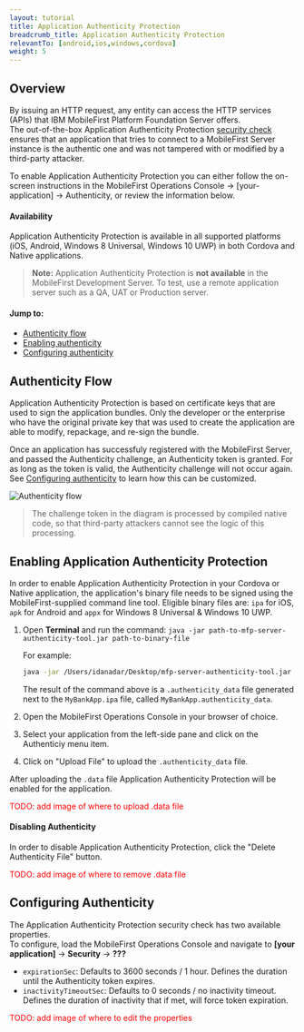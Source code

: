 ```yaml
---
layout: tutorial
title: Application Authenticity Protection
breadcrumb_title: Application Authenticity Protection
relevantTo: [android,ios,windows,cordova]
weight: 5
---
```

## Overview
By issuing an HTTP request, any entity can access the HTTP services (APIs) that IBM MobileFirst Platform Foundation Server offers.  
The out-of-the-box Application Authenticity Protection [security check](../authentication-concepts/) ensures that an application that tries to connect to a MobileFirst Server instance is the authentic one and was not tampered with or modified by a third-party attacker.

To enable Application Authenticity Protection you can either follow the on-screen instructions in the MobileFirst Operations Console → [your-application] → Authenticity, or review the information below.

#### Availability
Application Authenticity Protection is available in all supported platforms (iOS, Android, Windows 8 Universal, Windows 10 UWP) in both Cordova and Native applications.

> <b>Note:</b> Application Authenticity Protection is <b>not available</b> in the MobileFirst Development Server. To test, use a remote application server such as a QA, UAT or Production server.

#### Jump to:

- [Authenticity flow](authenticity-flow)
- [Enabling authenticity](enabling-authenticity)
- [Configuring authenticity](configuring-authenticity)

## Authenticity Flow
Application Authenticity Protection is based on certificate keys that are used to sign the application bundles.
Only the developer or the enterprise who have the original private key that was used to create the application are able to modify, repackage, and re-sign the bundle.

Once an application has successfuly registered with the MobileFirst Server, and passed the Authenticity challenge, an Authenticity token is granted. For as long as the token is valid, the Authenticity challenge will not occur again. See [Configuring authenticity](configuring-authenticity) to learn how this can be customized.

![Authenticity flow](check_flow.jpg)

> The challenge token in the diagram is processed by compiled native code, so that third-party attackers cannot see the logic of this processing.

## Enabling Application Authenticity Protection
In order to enable Application Authenticity Protection in your Cordova or Native application, the application's binary file needs to be signed using the MobileFirst-supplied command line tool. Eligible binary files are: `ipa` for iOS, `apk` for Android and `appx` for Windows 8 Universal &amp; Windows 10 UWP.

1. Open **Terminal** and run the command: `java -jar path-to-mfp-server-authenticity-tool.jar path-to-binary-file`

    For example:

    ```bash
    java -jar /Users/idanadar/Desktop/mfp-server-authenticity-tool.jar /Users/idanadar/Desktop/MyBankApp.ipa
    ```

    The result of the command above is a `.authenticity_data` file generated next to the `MyBankApp.ipa` file, called `MyBankApp.authenticity_data`.
 
2. Open the MobileFirst Operations Console in your browser of choice.
3. Select your application from the left-side pane and click on the Authenticiy menu item.
3. Click on "Upload File" to upload the `.authenticity_data` file.

After uploading the `.data` file Application Authenticity Protection will be enabled for the application.

<span style="color:red">TODO: add image of where to upload .data file</span>

#### Disabling Authenticity
In order to disable Application Authenticity Protection, click the "Delete Authenticity File" button.

<span style="color:red">TODO: add image of where to remove .data file</span>

## Configuring Authenticity
The Application Authenticity Protection security check has two available properties.  
To configure, load the MobileFirst Operations Console and navigate to **[your application]** → **Security** → **???**

- `expirationSec`: Defaults to 3600 seconds / 1 hour. Defines the duration until the Authenticity token expires.
- `inactivityTimeoutSec`: Defaults to 0 seconds / no inactivity timeout. Defines the duration of inactivity that if met, will force token expiration.

<span style="color:red">TODO: add image of where to edit the properties</span>
